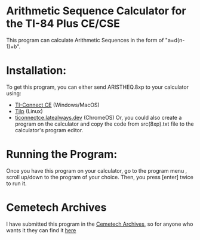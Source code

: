 # Arithmetic Sequence Calculator for the TI-84 Plus CE/CSE
This program can calculate Arithmetic Sequences in the form of "a=d(n-1)+b".

# Installation:
To get this program, you can either send ARISTHEQ.8xp to your calculator using:
  - [TI-Connect CE](https://education.ti.com/en/software/details/en/CA9C74CAD02440A69FDC7189D7E1B6C2/swticonnectcesoftware) (Windows/MacOS)
  - [Tilp](https://sourceforge.net/projects/tilp/) (Linux)
  - [ticonnectce.latealways.dev](https://ticonnectce.latealways.dev) (ChromeOS)
Or, you could also create a program on the calculator and copy the code from src(8xp).txt file to the calculator's program editor.

# Running the Program:
Once you have this program on your calculator, go to the program menu , scroll up/down to the program of
your choice.
Then, you press [enter] twice to run it.

# Cemetech Archives
I have submitted this program in the [Cemetech Archives](https://www.cemetech.net/downloads), so for anyone who wants it they can find it [here](https://www.cemetech.net/downloads/files/2607/x3339)
